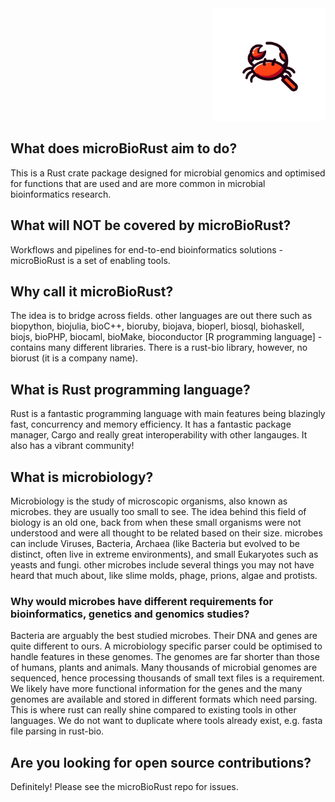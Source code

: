 <div style="display: flex; justify-content: flex-end;">
   <div style="text-align: center;">
      <img src="ferr_logo.png" height=180 width=180>
   </div>
</div>

## What does microBioRust aim to do?
This is a Rust crate package designed for microbial genomics and optimised for functions that are used and are more common in microbial bioinformatics research.

## What will **NOT** be covered by microBioRust?
Workflows and pipelines for end-to-end bioinformatics solutions - microBioRust is a set of enabling tools.

## Why call it microBioRust?
The idea is to bridge across fields.  other languages are out there such as biopython, biojulia, bioC++, bioruby, biojava, bioperl, biosql, biohaskell, biojs, bioPHP, biocaml, bioMake, bioconductor [R programming language] - contains many different libraries.  There is a rust-bio library, however, no biorust (it is a company name).

## What is Rust programming language?
Rust is a fantastic programming language with main features being blazingly fast, concurrency and memory efficiency.  It has a fantastic package manager, Cargo and really great interoperability with other langauges. It also has a vibrant community!

## What is microbiology?
Microbiology is the study of microscopic organisms, also known as microbes.  they are usually too small to see.
The idea behind this field of biology is an old one, back from when these small organisms were not understood and were all thought to be related based on their size.  microbes can include Viruses, Bacteria, Archaea (like Bacteria but evolved to be distinct, often live in extreme environments), and small Eukaryotes such as yeasts and fungi.  other microbes include several things you may not have heard that much about, like slime molds, phage, prions, algae and protists.

### Why would microbes have different requirements for bioinformatics, genetics and genomics studies?
Bacteria are arguably the best studied microbes. Their DNA and genes are quite different to ours. A microbiology specific parser could be optimised to handle features in these genomes.  The genomes are far shorter than those of humans, plants and animals.  Many thousands of microbial genomes are sequenced, hence processing thousands of small text files is a requirement.  We likely have more functional information for the genes and the many genomes are available and stored in different formats which need parsing.  This is where rust can really shine compared to existing tools in other languages.  We do not want to duplicate where tools already exist, e.g. fasta file parsing in rust-bio.

## Are you looking for open source contributions?
Definitely!  Please see the microBioRust repo for issues.



